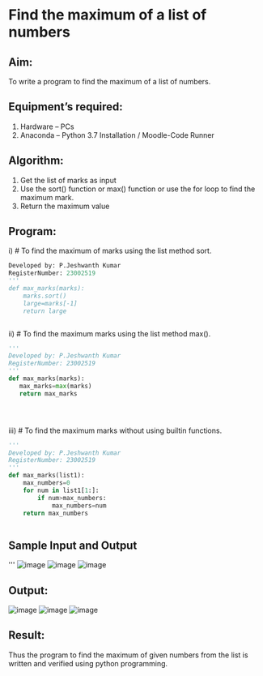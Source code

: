# Find the maximum of a list of numbers
## Aim:
To write a program to find the maximum of a list of numbers.
## Equipment’s required:
1.	Hardware – PCs
2.	Anaconda – Python 3.7 Installation / Moodle-Code Runner
## Algorithm:
1.	Get the list of marks as input
2.	Use the sort() function or max() function or use the for loop to find the maximum mark.
3.	Return the maximum value
## Program:

i)	# To find the maximum of marks using the list method sort.
```Python
Developed by: P.Jeshwanth Kumar
RegisterNumber: 23002519
'''
def max_marks(marks):
    marks.sort()
    large=marks[-1]
    return large



```

ii)	# To find the maximum marks using the list method max().
```Python
''' 
Developed by: P.Jeshwanth Kumar
RegisterNumber: 23002519
'''
def max_marks(marks):
   max_marks=max(marks)
   return max_marks





```

iii) # To find the maximum marks without using builtin functions.
```Python
''' 
Developed by: P.Jeshwanth Kumar
RegisterNumber: 23002519
'''
def max_marks(list1):
    max_numbers=0
    for num in list1[1:]:
        if num>max_numbers:
            max_numbers=num
    return max_numbers        



```
## Sample Input and Output
''' 
![image](https://github.com/Jeshwanthkumarpayyavula/FindMaximum/assets/145742402/cfefdeaa-78fe-4a1a-bc77-144697ada2cd)
![image](https://github.com/Jeshwanthkumarpayyavula/FindMaximum/assets/145742402/b55e2fa1-ada5-48ef-8137-02053412c469)
![image](https://github.com/Jeshwanthkumarpayyavula/FindMaximum/assets/145742402/bbbdfc85-3161-4148-bc88-66a82a33de1f)




## Output:
![image](https://github.com/Jeshwanthkumarpayyavula/FindMaximum/assets/145742402/8349887d-eba0-43b3-9498-7e9bcfb3f72c)
![image](https://github.com/Jeshwanthkumarpayyavula/FindMaximum/assets/145742402/3d98d357-1fd8-4e35-ab18-3bff26576237)
![image](https://github.com/Jeshwanthkumarpayyavula/FindMaximum/assets/145742402/465fb66c-7c86-4ade-ac15-470ff8e3861d)




## Result:
Thus the program to find the maximum of given numbers from the list is written and verified using python programming.
